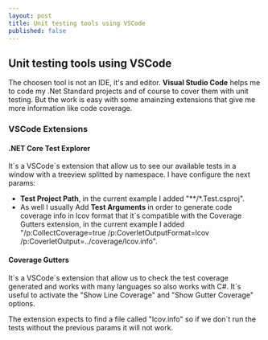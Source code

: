 ```yaml
---
layout: post
title: Unit testing tools using VSCode
published: false
---
```


## Unit testing tools using VSCode





The choosen tool is not an IDE, it's and editor. **Visual Studio Code** helps me to code my .Net Standard projects and of course to cover them with unit testing. But the work is easy with some amainzing extensions that give me more information like code coverage.

### VSCode Extensions

#### .NET Core Test Explorer

It´s a VSCode´s extension that allow us to see our available tests in a window with a treeview splitted by namespace. I have configure the next params:

* **Test Project Path**, in the current example I added "**/*.Test.csproj".
* As well I usually Add **Test Arguments** in order to generate code coverage info in lcov format that it´s compatible with the Coverage Gutters extension, in the current example I added "/p:CollectCoverage=true /p:CoverletOutputFormat=lcov /p:CoverletOutput=../coverage/lcov.info".

#### Coverage Gutters

It´s a VSCode´s extension that allow us to check the test coverage generated and works with many languages so also works with C#. It´s useful to activate the "Show Line Coverage" and "Show Gutter Coverage" options.

The extension expects to find a file called "lcov.info" so if we don´t run the tests without the previous params it will not work.